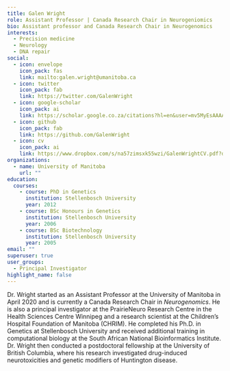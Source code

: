 ```yaml
---
title: Galen Wright
role: Assistant Professor | Canada Research Chair in Neurogeniomics
bio: Assistant professor and Canada Research Chair in Neurogenomics
interests:
  - Precision medicine
  - Neurology
  - DNA repair
social:
  - icon: envelope
    icon_pack: fas
    link: mailto:galen.wright@umanitoba.ca
  - icon: twitter
    icon_pack: fab
    link: https://twitter.com/GalenWright
  - icon: google-scholar
    icon_pack: ai
    link: https://scholar.google.co.za/citations?hl=en&user=mv5MyEsAAAAJ&view_op=list_works&sortby=pubdate
  - icon: github
    icon_pack: fab
    link: https://github.com/GalenWright
  - icon: cv
    icon_pack: ai
    link: https://www.dropbox.com/s/na57zimsxk55wzi/GalenWrightCV.pdf?dl=0
organizations:
  - name: University of Manitoba
    url: ""
education:
  courses:
    - course: PhD in Genetics
      institution: Stellenbosch University
      year: 2012
    - course: BSc Honours in Genetics
      institution: Stellenbosch University
      year: 2006
    - course: BSc Biotechnology
      institution: Stellenbosch University
      year: 2005
email: ""
superuser: true
user_groups:
  - Principal Investigator
highlight_name: false
---
```


Dr. Wright started as an Assistant Professor at the University of Manitoba in April 2020 and is currently a Canada Research Chair in *Neurogenomics*. He is also a principal investigator at the PrairieNeuro Research Centre in the Health Sciences Centre Winnipeg and a research scientist at the Children’s Hospital Foundation of Manitoba (CHRIM). He completed his Ph.D. in Genetics at Stellenbosch University and received additional training in computational biology at the South African National Bioinformatics Institute. Dr. Wright then conducted a postdoctoral fellowship at the University of British Columbia, where his research investigated drug-induced neurotoxicities and genetic modifiers of Huntington disease.
